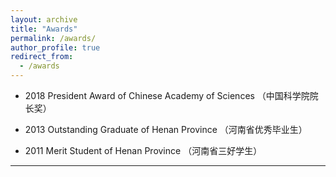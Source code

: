 ```yaml
---
layout: archive
title: "Awards"
permalink: /awards/
author_profile: true
redirect_from:
  - /awards
---
```



* 2018 President Award of Chinese Academy of Sciences （中国科学院院长奖）

* 2013 Outstanding Graduate of Henan Province （河南省优秀毕业生）

* 2011 Merit Student of Henan Province （河南省三好学生）


---

